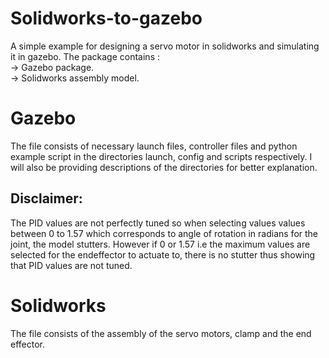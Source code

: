 # Solidworks-to-gazebo
A simple example for designing a servo motor in solidworks and simulating it in gazebo.
The package contains :\
 -> Gazebo package.\
 -> Solidworks assembly model.
 
 # Gazebo 
 The file consists of necessary launch files, controller files and python example script in the directories launch, config and scripts respectively. I will also be providing descriptions of the directories for better explanation. 
 ## Disclaimer:
 The PID values are not perfectly tuned so when selecting values values between 0 to 1.57 which corresponds to angle of rotation in radians for the joint, the model stutters. However if 0 or 1.57 i.e the maximum values are selected for the endeffector to actuate to, there is no stutter thus showing that PID values are not tuned.
 
 # Solidworks
 The file consists of the assembly of the servo motors, clamp and the end effector. 
